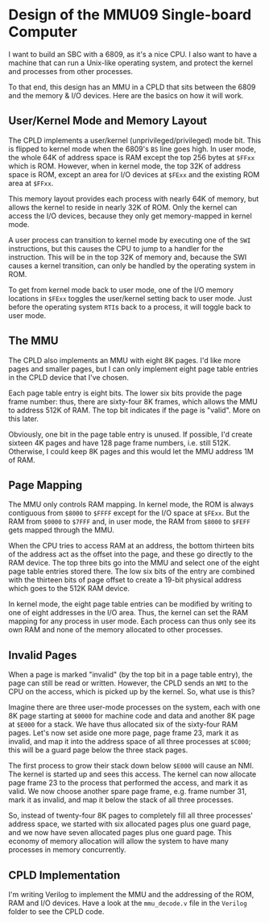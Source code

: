 # Design of the MMU09 Single-board Computer

I want to build an SBC with a 6809, as it's a nice CPU. I also want to have
a machine that can run a Unix-like operating system, and protect the kernel
and processes from other processes.

To that end, this design has an MMU in a CPLD that sits between the 6809
and the memory & I/O devices. Here are the basics on how it will work.

## User/Kernel Mode and Memory Layout

The CPLD implements a user/kernel (unprivileged/privileged) mode bit.
This is flipped to kernel mode when the 6809's `BS` line goes high.
In user mode, the whole 64K of address
space is RAM except the top 256 bytes at `$FFxx` which is ROM. However, when
in kernel mode, the top 32K of address space is ROM, except an area for I/O
devices at `$FExx` and the existing ROM area at `$FFxx`.

This memory layout provides each process with nearly 64K of memory, but allows
the kernel to reside in nearly 32K of ROM. Only the kernel can access the I/O
devices, because they only get memory-mapped in kernel mode.

A user process can transition to kernel mode by executing one of the `SWI`
instructions, but this causes the CPU to jump to a handler for the instruction.
This will be in the top 32K of memory and, because the SWI causes a kernel
transition, can only be handled by the operating system in ROM.

To get from kernel mode back to user mode, one of the I/O memory locations in
`$FExx` toggles the user/kernel setting back to user mode. Just before the
operating system `RTI`s back to a process, it will toggle back to user mode.

## The MMU

The CPLD also implements an MMU with eight 8K pages. I'd like more pages and
smaller pages, but I can only implement eight page table entries in the CPLD
device that I've chosen.

Each page table entry is eight bits. The lower six bits provide the page frame
number: thus, there are sixty-four 8K frames, which allows the MMU to address
512K of RAM. The top bit indicates if the page is "valid". More on this later.

Obviously, one bit in the page table entry is unused. If possible, I'd create
sixteen 4K pages and have 128 page frame numbers, i.e. still 512K. Otherwise,
I could keep 8K pages and this would let the MMU address 1M of RAM.

## Page Mapping

The MMU only controls RAM mapping. In kernel mode, the ROM is always contiguous
from `$8000` to `$FFFF` except for the I/O space at `$FExx`. But the RAM from
`$0000` to `$7FFF` and, in user mode, the RAM from `$8000` to `$FEFF` gets mapped
through the MMU.

When the CPU tries to access RAM at an address, the bottom thirteen bits of the
address act as the offset into the page, and these go directly to the RAM device.
The top three bits go into the MMU and select one of the eight page table entries
stored there. The low six bits of the entry are combined with the thirteen bits
of page offset to create a 19-bit physical address which goes to the 512K RAM
device.

In kernel mode, the eight page table entries can be modified by writing to one
of eight addresses in the I/O area. Thus, the kernel can set the RAM mapping for
any process in user mode. Each process can thus only see its own RAM and none of
the memory allocated to other processes.

## Invalid Pages

When a page is marked "invalid" (by the top bit in a page table entry), the page
can still be read or written. However, the CPLD sends an `NMI` to the CPU on
the access, which is picked up by the kernel. So, what use is this?

Imagine there are three user-mode processes on the system, each with one 8K page
starting at `$0000` for machine code and data and another 8K page at `$E000` for
a stack. We have thus allocated six of the sixty-four RAM pages. Let's now set
aside one more page, page frame 23, mark it as invalid, and map it into the
address space of all three processes at `$C000`; this will be a guard page below
the three stack pages.

The first process to grow their stack down below `$E000` will cause an NMI. The
kernel is started up and sees this access. The kernel can now allocate page frame
23 to the process that performed the access, and mark it as valid. We now choose
another spare page frame, e.g. frame number 31, mark it as invalid, and map it
below the stack of all three processes.

So, instead of twenty-four 8K pages to completely fill all three processes'
address space, we started with six allocated pages plus one guard page, and
we now have seven allocated pages plus one guard page. This economy of memory
allocation will allow the system to have many processes in memory concurrently.

## CPLD Implementation

I'm writing Verilog to implement the MMU and the addressing of the ROM, RAM and
I/O devices. Have a look at the `mmu_decode.v` file in the `Verilog` folder
to see the CPLD code.
